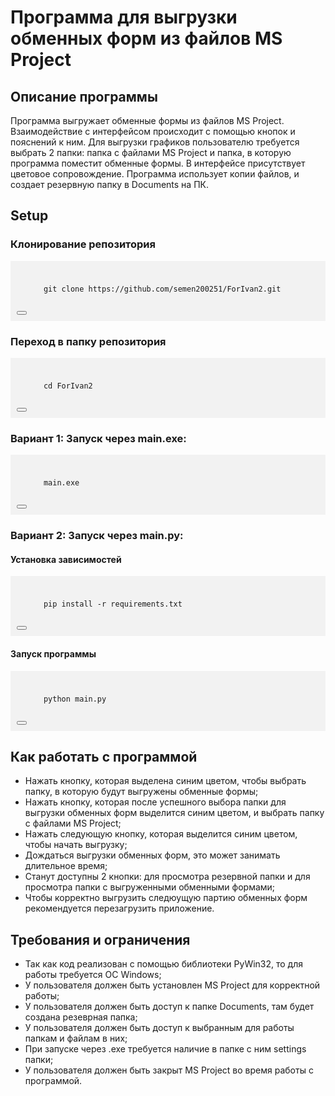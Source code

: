 # Программа для выгрузки обменных форм из файлов MS Project

## Описание программы
Программа выгружает обменные формы из файлов MS Project. Взаимодействие с интерфейсом происходит с помощью кнопок и пояснений к ним. Для выгрузки графиков пользователю требуется выбрать 2 папки: папка с файлами MS Project и папка, в которую программа поместит обменные формы. В интерфейсе присутствует цветовое сопровождение. Программа использует копии файлов, и создает резервную папку в Documents на ПК.

## Setup

### Клонирование репозитория
<div style="background-color: #f2f2f2; padding: 10px;overflow: auto;">
  <pre><code>
      git clone https://github.com/semen200251/ForIvan2.git
  </code></pre>
  <button onclick="copyToClipboard()"></button>
</div>

### Переход в папку репозитория
<div style="background-color: #f2f2f2; padding: 10px;overflow: auto;">
  <pre><code>
      cd ForIvan2
  </code></pre>
  <button onclick="copyToClipboard()"></button>
</div>

### Вариант 1: Запуск через main.exe:
<div style="background-color: #f2f2f2; padding: 10px;overflow: auto;">
  <pre><code>
      main.exe
  </code></pre>
  <button onclick="copyToClipboard()"></button>
</div>

### Вариант 2: Запуск через main.py:

#### Установка зависимостей
<div style="background-color: #f2f2f2; padding: 10px;overflow: auto;">
  <pre><code>
      pip install -r requirements.txt
  </code></pre>
  <button onclick="copyToClipboard()"></button>
</div>

#### Запуск программы
<div style="background-color: #f2f2f2; padding: 10px">
  <pre><code>
      python main.py
  </code></pre>
  <button onclick="copyToClipboard()"></button>
</div>


## Как работать с программой
- Нажать кнопку, которая выделена синим цветом, чтобы выбрать папку, в которую будут выгружены обменные формы;
- Нажать кнопку, которая после успешного выбора папки для выгрузки обменных форм выделится синим цветом, и выбрать папку с файлами MS Project;
- Нажать следующую кнопку, которая выделится синим цветом, чтобы начать выгрузку;
- Дождаться выгрузки обменных форм, это может занимать длительное время;
- Станут доступны 2 кнопки: для просмотра резервной папки и для просмотра папки с выгруженными обменными формами;
- Чтобы корректно выгрузить следюущую партию обменных форм рекомендуется перезагрузить приложение.

## Требования и ограничения
- Так как код реализован с помощью библиотеки PyWin32, то для работы требуется ОС Windows;
- У пользователя должен быть установлен MS Project для корректной работы;
- У пользователя должен быть доступ к папке Documents, там будет создана резеврная папка;
- У пользователя должен быть доступ к выбранным для работы папкам и файлам в них;
- При запуске через .exe требуется наличие в папке с ним settings папки;
- У пользователя должен быть закрыт MS Project во время работы с программой.
